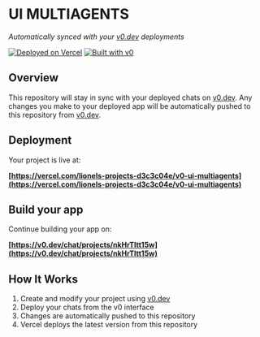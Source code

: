 # UI MULTIAGENTS

*Automatically synced with your [v0.dev](https://v0.dev) deployments*

[![Deployed on Vercel](https://img.shields.io/badge/Deployed%20on-Vercel-black?style=for-the-badge&logo=vercel)](https://vercel.com/lionels-projects-d3c3c04e/v0-ui-multiagents)
[![Built with v0](https://img.shields.io/badge/Built%20with-v0.dev-black?style=for-the-badge)](https://v0.dev/chat/projects/nkHrTltt15w)

## Overview

This repository will stay in sync with your deployed chats on [v0.dev](https://v0.dev).
Any changes you make to your deployed app will be automatically pushed to this repository from [v0.dev](https://v0.dev).

## Deployment

Your project is live at:

**[https://vercel.com/lionels-projects-d3c3c04e/v0-ui-multiagents](https://vercel.com/lionels-projects-d3c3c04e/v0-ui-multiagents)**

## Build your app

Continue building your app on:

**[https://v0.dev/chat/projects/nkHrTltt15w](https://v0.dev/chat/projects/nkHrTltt15w)**

## How It Works

1. Create and modify your project using [v0.dev](https://v0.dev)
2. Deploy your chats from the v0 interface
3. Changes are automatically pushed to this repository
4. Vercel deploys the latest version from this repository